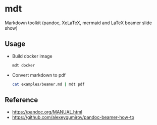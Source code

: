 # mdt

Markdown toolkit (pandoc, XeLaTeX, mermaid and LaTeX beamer slide show)

## Usage

- Build docker image

  ```bash
  mdt docker
  ```

- Convert markdown to pdf

  ```bash
  cat examples/beamer.md | mdt pdf
  ```

## Reference

- https://pandoc.org/MANUAL.html
- https://github.com/alexeygumirov/pandoc-beamer-how-to
